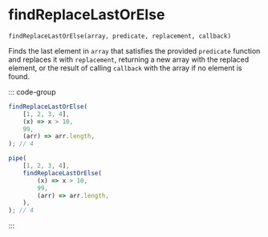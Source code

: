 # findReplaceLastOrElse

`findReplaceLastOrElse(array, predicate, replacement, callback)`

Finds the last element in `array` that satisfies the provided `predicate` function and replaces it with `replacement`, returning a new array with the replaced element, or the result of calling `callback` with the array if no element is found.

::: code-group

```ts [data-first]
findReplaceLastOrElse(
    [1, 2, 3, 4],
    (x) => x > 10,
    99,
    (arr) => arr.length,
); // 4
```

```ts [data-last]
pipe(
    [1, 2, 3, 4],
    findReplaceLastOrElse(
        (x) => x > 10,
        99,
        (arr) => arr.length,
    ),
); // 4
```

:::
